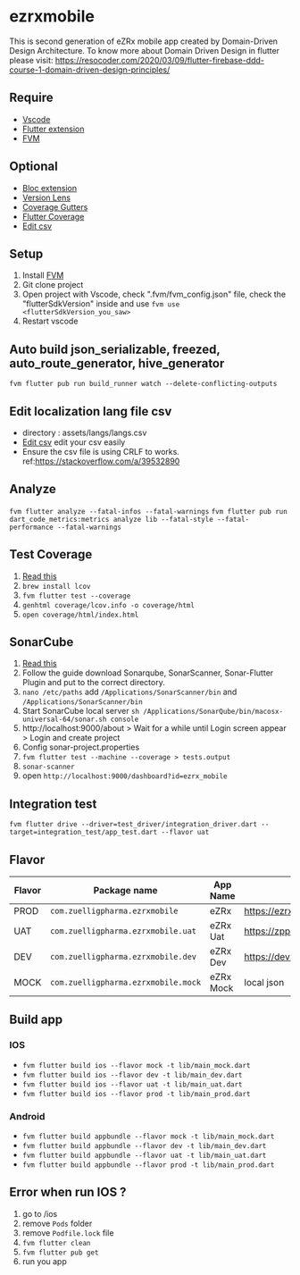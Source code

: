 # ezrxmobile
This is second generation of eZRx mobile app created by Domain-Driven Design Architecture. 
To know more about Domain Driven Design in flutter please visit:
https://resocoder.com/2020/03/09/flutter-firebase-ddd-course-1-domain-driven-design-principles/

## Require
- [Vscode](https://code.visualstudio.com/)
- [Flutter extension](https://marketplace.visualstudio.com/items?itemName=Dart-Code.flutter)
- [FVM](https://fvm.app/docs/getting_started/installation)

## Optional
- [Bloc extension](https://marketplace.visualstudio.com/items?itemName=FelixAngelov.bloc)
- [Version Lens](https://marketplace.visualstudio.com/items?itemName=pflannery.vscode-versionlens)
- [Coverage Gutters](https://marketplace.visualstudio.com/items?itemName=ryanluker.vscode-coverage-gutters)
- [Flutter Coverage](https://marketplace.visualstudio.com/items?itemName=Flutterando.flutter-coverage)
- [Edit csv](https://marketplace.visualstudio.com/items?itemName=janisdd.vscode-edit-csv)

## Setup
1. Install [FVM](https://fvm.app/docs/getting_started/installation)
2. Git clone project
3. Open project with Vscode, check ".fvm/fvm_config.json" file, check the "flutterSdkVersion" inside and use ```fvm use <flutterSdkVersion_you_saw>```
4. Restart vscode

## Auto build json_serializable, freezed, auto_route_generator, hive_generator 
```fvm flutter pub run build_runner watch --delete-conflicting-outputs```

## Edit localization lang file csv
- directory : assets/langs/langs.csv
- [Edit csv](https://marketplace.visualstudio.com/items?itemName=janisdd.vscode-edit-csv) edit your csv easily
- Ensure the csv file is using CRLF to works. ref:https://stackoverflow.com/a/39532890

## Analyze
```fvm flutter analyze --fatal-infos --fatal-warnings```
```fvm flutter pub run dart_code_metrics:metrics analyze lib --fatal-style --fatal-performance --fatal-warnings```

## Test Coverage
1. [Read this](https://codewithandrea.com/articles/flutter-test-coverage/)
2. ```brew install lcov```
3. ```fvm flutter test --coverage```
4. ```genhtml coverage/lcov.info -o coverage/html```
5. ```open coverage/html/index.html```

## SonarCube
1. [Read this](https://medium.com/@rajeswari3699/sonarqube-with-flutter-e294e48018f2)
2. Follow the guide download Sonarqube, SonarScanner, Sonar-Flutter Plugin and put to the correct directory.
3. ```nano /etc/paths``` add ```/Applications/SonarScanner/bin``` and ```/Applications/SonarScanner/bin``` 
4. Start SonarCube local server ```sh /Applications/SonarQube/bin/macosx-universal-64/sonar.sh console```
5. http://localhost:9000/about > Wait for a while until Login screen appear > Login and create project 
6. Config sonar-project.properties
7. ```fvm flutter test --machine --coverage > tests.output```
8. ```sonar-scanner```
9. open ```http://localhost:9000/dashboard?id=ezrx_mobile```

## Integration test
```fvm flutter drive --driver=test_driver/integration_driver.dart --target=integration_test/app_test.dart --flavor uat```

## Flavor
| Flavor| Package name | App Name | Endpoint |
|--|--|--|--|
| PROD |  `com.zuelligpharma.ezrxmobile`| eZRx | https://ezrx.com |
| UAT  |  `com.zuelligpharma.ezrxmobile.uat`| eZRx Uat | https://zpprodapiportalapimgmt.apimanagement.ap1.hana.ondemand.com |
| DEV  |  `com.zuelligpharma.ezrxmobile.dev`| eZRx Dev | https://dev.ezrx.com/ |
| MOCK  |  `com.zuelligpharma.ezrxmobile.mock`| eZRx Mock | local json |

## Build app
### IOS
- ```fvm flutter build ios --flavor mock -t lib/main_mock.dart```
- ```fvm flutter build ios --flavor dev -t lib/main_dev.dart```
- ```fvm flutter build ios --flavor uat -t lib/main_uat.dart```
- ```fvm flutter build ios --flavor prod -t lib/main_prod.dart```
### Android
- ```fvm flutter build appbundle --flavor mock -t lib/main_mock.dart```
- ```fvm flutter build appbundle --flavor dev -t lib/main_dev.dart```
- ```fvm flutter build appbundle --flavor uat -t lib/main_uat.dart```
- ```fvm flutter build appbundle --flavor prod -t lib/main_prod.dart```

## Error when run IOS ?
1. go to /ios
2. remove `Pods` folder
3. remove `Podfile.lock` file
4. `fvm flutter clean`
5. `fvm flutter pub get`
6. run you app